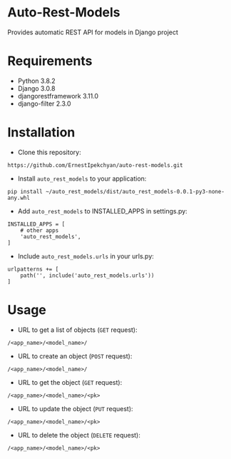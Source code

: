 # Auto-Rest-Models
Provides automatic REST API for models in Django project

# Requirements
- Python 3.8.2
- Django 3.0.8
- djangorestframework 3.11.0
- django-filter 2.3.0

# Installation
- Clone this repository:

```https://github.com/ErnestIpekchyan/auto-rest-models.git```

- Install `auto_rest_models` to your application:

```pip install ~/auto_rest_models/dist/auto_rest_models-0.0.1-py3-none-any.whl```

- Add `auto_rest_models` to INSTALLED_APPS in settings.py:

```
INSTALLED_APPS = [
    # other apps
    'auto_rest_models',
]
```

- Include `auto_rest_models.urls` in your urls.py:

```
urlpatterns += [
    path('', include('auto_rest_models.urls'))
]
```

# Usage

- URL to get a list of objects (`GET` request):

```/<app_name>/<model_name>/```

- URL to create an object (`POST` request):

```/<app_name>/<model_name>/```

- URL to get the object (`GET` request):

```/<app_name>/<model_name>/<pk>```

- URL to update the object (`PUT` request):

```/<app_name>/<model_name>/<pk>```

- URL to delete the object (`DELETE` request):

```/<app_name>/<model_name>/<pk>```